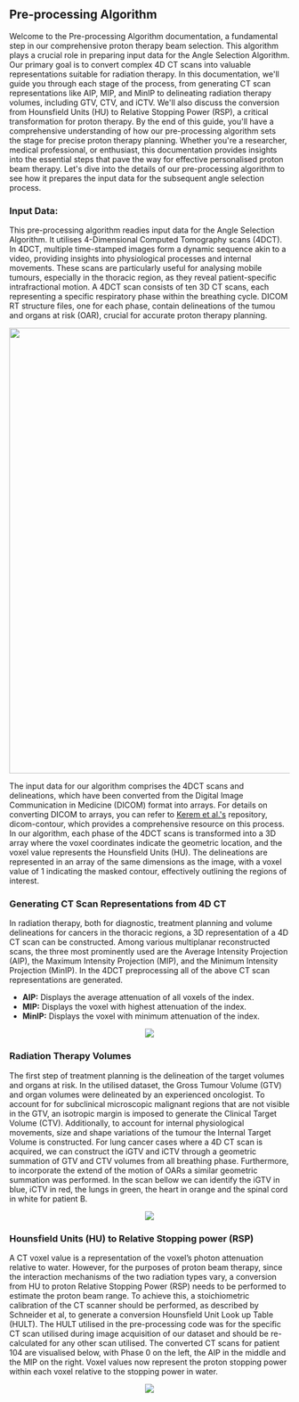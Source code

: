 ## Pre-processing Algorithm

Welcome to the Pre-processing Algorithm documentation, a fundamental step in our comprehensive proton therapy beam selection. This algorithm plays a crucial role in preparing input data for the Angle Selection Algorithm. Our primary goal is to convert complex 4D CT scans into valuable representations suitable for radiation therapy. In this documentation, we'll guide you through each stage of the process, from generating CT scan representations like AIP, MIP, and MinIP to delineating radiation therapy volumes, including GTV, CTV, and iCTV. We'll also discuss the conversion from Hounsfield Units (HU) to Relative Stopping Power (RSP), a critical transformation for proton therapy. By the end of this guide, you'll have a comprehensive understanding of how our pre-processing algorithm sets the stage for precise proton therapy planning. Whether you're a researcher, medical professional, or enthusiast, this documentation provides insights into the essential steps that pave the way for effective personalised proton beam therapy. Let's dive into the details of our pre-processing algorithm to see how it prepares the input data for the subsequent angle selection process.

### Input Data:

This pre-processing algorithm readies input data for the Angle Selection Algorithm. It utilises 4-Dimensional Computed Tomography scans (4DCT). In 4DCT, multiple time-stamped images form a dynamic sequence akin to a video, providing insights into physiological processes and internal movements. These scans are particularly useful for analysing mobile tumours, especially in the thoracic region, as they reveal patient-specific intrafractional motion. A 4DCT scan consists of ten 3D CT scans, each representing a specific respiratory phase within the breathing cycle. DICOM RT structure files, one for each phase, contain delineations of the tumou and organs at risk (OAR), crucial for accurate proton therapy planning.
<p align="center">
  <img width = 800 src="../Images/Pre_Processing/4DCT_p101.png">
</p>

The input data for our algorithm comprises the 4DCT scans and delineations, which have been converted from the Digital Image Communication in Medicine (DICOM) format into arrays. For details on converting DICOM to arrays, you can refer to [Kerem et al.'s](https://github.com/KeremTurgutlu/dicom-contour) repository, dicom-contour, which provides a comprehensive resource on this process. In our algorithm, each phase of the 4DCT scans is transformed into a 3D array where the voxel coordinates indicate the geometric location, and the voxel value represents the Hounsfield Units (HU). The delineations are represented in an array of the same dimensions as the image, with a voxel value of 1 indicating the masked contour, effectively outlining the regions of interest.


### Generating CT Scan Representations from 4D CT 
 In radiation therapy, both for diagnostic, treatment planning and volume delineations for cancers in the thoracic regions, a 3D representation of a 4D CT scan can be constructed. Among various multiplanar reconstructed scans, the three most prominently used are the Average Intensity Projection (AIP), the Maximum Intensity Projection (MIP), and the Minimum Intensity Projection (MinIP). In the 4DCT preprocessing all of the above CT scan representations are generated.
<br>
 * **AIP:** Displays the average attenuation of all voxels of the index.
 * **MIP:** Displays the voxel with highest attenuation of the index.
 * **MinIP:** Displays the voxel with minimum attenuation of the index. 
<p align="center">
  <img src="../Images/Pre_Processing/AIP_MIP_MinIP.png">
</p>

### Radiation Therapy Volumes
The first step of treatment planning is the delineation of the target volumes and organs at risk. In the utilised dataset, the Gross Tumour Volume (GTV) and organ volumes were delineated by an experienced oncologist. To account for for subclinical microscopic malignant regions that are not visible in the GTV, an isotropic margin is imposed to generate the Clinical Target Volume (CTV). Additionally, to account for internal physiological movements, size and shape variations of the tumour the Internal Target Volume is constructed. For lung cancer cases where a 4D CT scan is acquired, we can construct the iGTV and iCTV through a geometric summation of GTV and CTV volumes from all breathing phase. Furthermore, to incorporate the extend of the motion of OARs a similar geometric summation was performed. In the scan bellow we can identify the iGTV in blue, iCTV in red, the lungs in green, the heart in orange and the spinal cord in white for patient B.
<p align="center">
  <img src="../Images/Pre_Processing/ICTV_and_ITV.png">
</p>

### Hounsfield Units (HU) to Relative Stopping power (RSP)
A CT voxel value is a representation of the voxel’s photon attenuation relative to water. However, for the purposes of proton beam therapy, since the interaction mechanisms of the two radiation types vary, a conversion from HU to proton Relative Stopping Power (RSP) needs to be performed to estimate the proton beam range. To achieve this, a stoichiometric calibration of the CT scanner should be performed, as described by Schneider et al, to generate a conversion Hounsfield Unit Look up Table (HULT). The HULT utilised in the pre-processing code was for the specific CT scan utilised during image acquisition of our dataset and should be re-calculated for any other scan utilised. The converted CT scans for patient 104 are visualised below, with Phase 0 on the left, the AIP in the middle and the MIP on the right. Voxel values now represent the proton stopping power within each voxel relative to the stopping power in water. 

<p align="center">
  <img src="../Images/Pre_Processing/RSP_p104.png">
</p>

